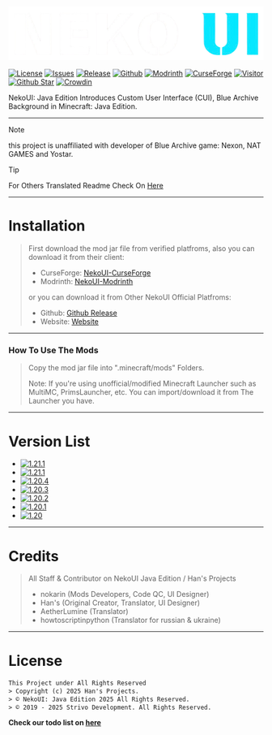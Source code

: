 ![NekoUI](https://github.com/sitcommunity/nekoui-download/blob/main/assets/nekoui.png)

[![License](https://img.shields.io/badge/License-ARR-green)](https://github.strivo.xyz/nekoui-download/blob/main/LICENSE)
[![Issues](https://img.shields.io/github/issues/SITCommunity/nekoui-download)](https://github.strivo.xyz/nekoui-download/issues)
[![Release](https://img.shields.io/github/v/release/SITCommunity/nekoui-download)](https://github.strivo.xyz/nekoui-download/releases)
[![Github](https://img.shields.io/github/downloads/SITCommunity/nekoui-download/total)](https://github.strivo.xyz/nekoui-download/releases)
[![Modrinth](https://img.shields.io/modrinth/dt/EZpbRipP)](https://modrinth.com/mod/nekoui)
[![CurseForge](https://img.shields.io/curseforge/dt/999428)](https://www.curseforge.com/minecraft/mc-mods/neko-ui)
[![Visitor](https://api.visitorbadge.io/api/visitors?path=https%3A%2F%2Fgithub.com%2FSITCommunity%2Fnekoui-download&countColor=%2337d67a&style=flat)](https://github.strivo.xyz/nekoui-download)
[![Github Star](https://img.shields.io/github/stars/SITCommunity/nekoui-download)](https://github.strivo.xyz/nekoui-download)
[![Crowdin](https://badges.crowdin.net/nekoui/localized.svg)](https://crowdin.com/project/nekoui)

NekoUI: Java Edition Introduces Custom User Interface (CUI), Blue Archive Background in Minecraft: Java Edition.
****
> [!NOTE]
> this project is unaffiliated with developer of Blue Archive game: Nexon, NAT GAMES and Yostar.

> [!TIP]
> For Others Translated Readme Check On [Here](https://github.strivo.xyz/nekoui-download/tree/main/assets/readme)
****
# Installation
> First download the mod jar file from verified platfroms, also you can download it from their client:
> - CurseForge: [NekoUI-CurseForge]
> - Modrinth: [NekoUI-Modrinth]
>
> or you can download it from Other NekoUI Official Platfroms:
> - Github: [Github Release]
> - Website: [Website]
****
### How To Use The Mods
> Copy the mod jar file into ".minecraft/mods" Folders.
>
> Note: If you're using unofficial/modified Minecraft Launcher such as MultiMC, PrimsLauncher, etc. You can import/download it from The Launcher you have.
****
# Version List
- [![1.21.1](https://img.shields.io/badge/1.21.1-beta-orange)](https://modrinth.com/mod/nekoui/versions?g=1.21.1)
- [![1.21.1](https://img.shields.io/badge/1.21.1-beta-orange)](https://modrinth.com/mod/nekoui/versions?g=1.21)
- [![1.20.4](https://img.shields.io/badge/1.20.4-unknown-red)](https://modrinth.com/mod/nekoui/versions?g=1.20.4)
- [![1.20.3](https://img.shields.io/badge/1.20.3-unknown-red)](https://modrinth.com/mod/nekoui/versions?g=1.20.3)
- [![1.20.2](https://img.shields.io/badge/1.20.2-unknown-red)](https://modrinth.com/mod/nekoui/versions?g=1.20.2)
- [![1.20.1](https://img.shields.io/badge/1.20.1-alpha-orange)](https://modrinth.com/mod/nekoui/versions?g=1.20.1)
- [![1.20](https://img.shields.io/badge/1.20-unknown-red)](https://modrinth.com/mod/nekoui/versions?g=1.20)
****
# Credits
> All Staff & Contributor on NekoUI Java Edition / Han's Projects
> - nokarin (Mods Developers, Code QC, UI Designer)
> - Han's (Original Creator, Translator, UI Designer)
> - AetherLumine (Translator)
> - howtoscriptinpython (Translator for russian & ukraine)
****
# License
```
This Project under All Rights Reserved
> Copyright (c) 2025 Han's Projects.
> © NekoUI: Java Edition 2025 All Rights Reserved.
> © 2019 - 2025 Strivo Development. All Rights Reserved.
```

**Check our todo list on [here](https://trello.com/b/mJA0DTKD)**

[NekoUI-CurseForge]: https://www.curseforge.com/minecraft/mc-mods/neko-ui
[NekoUI-Modrinth]: https://modrinth.com/mod/nekoui
[Github Release]: https://github.strivo.xyz/nekoui-download/releases
[Website]: https://strivo.xyz/project/nekoui/download
